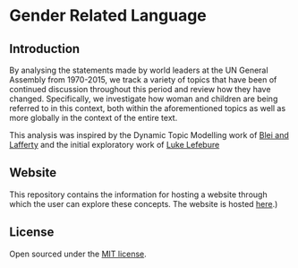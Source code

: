 # Gender Related Language

## Introduction

By analysing the statements made by world leaders at the UN General Assembly from 1970-2015, we track a variety of topics that have been of continued discussion throughout this period and review how they have changed. Specifically, we investigate how woman and children are being referred to in this context, both within the aforementioned topics as well as more globally in the context of the entire text.

This analysis was inspired by the Dynamic Topic Modelling work of [Blei and Lafferty](https://mimno.infosci.cornell.edu/info6150/readings/dynamic_topic_models.pdf) and the initial exploratory work of [Luke Lefebure](https://github.com/llefebure/un-general-debates)

## Website

This repository contains the information for hosting a website through which the user can explore these concepts. The website is hosted [here](https://josephpb.github.io/gender-based-language/).)

## License

Open sourced under the [MIT license](LICENSE.md).


